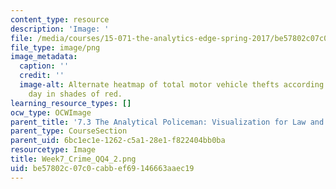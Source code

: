 ```yaml
---
content_type: resource
description: 'Image: '
file: /media/courses/15-071-the-analytics-edge-spring-2017/be57802c07c0cabbef69146663aaec19_Week7_Crime_QQ4_2.png
file_type: image/png
image_metadata:
  caption: ''
  credit: ''
  image-alt: Alternate heatmap of total motor vehicle thefts according to time and
    day in shades of red.
learning_resource_types: []
ocw_type: OCWImage
parent_title: '7.3 The Analytical Policeman: Visualization for Law and Order'
parent_type: CourseSection
parent_uid: 6bc1ec1e-1262-c5a1-28e1-f822404bb0ba
resourcetype: Image
title: Week7_Crime_QQ4_2.png
uid: be57802c-07c0-cabb-ef69-146663aaec19
---
```

